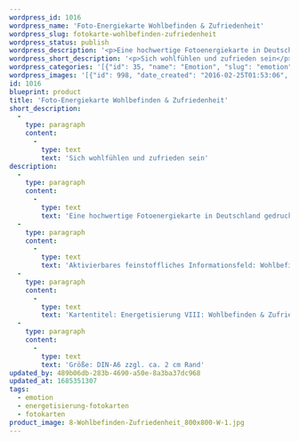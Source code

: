 ```yaml
---
wordpress_id: 1016
wordpress_name: 'Foto-Energiekarte Wohlbefinden & Zufriedenheit'
wordpress_slug: fotokarte-wohlbefinden-zufriedenheit
wordpress_status: publish
wordpress_description: '<p>Eine hochwertige Fotoenergiekarte in Deutschland gedruckt und in Handarbeit laminiert. Sie ist in Postkartengröße (DIN-A6) oder kleiner gut zu transportieren und kann auch auf den Körper aufgelegt werden.</p><p>Aktivierbares feinstoffliches Informationsfeld: Wohlbefinden und Zufriedenheit sowie dem energetischen Zugang zu den dazugehörigen universellen Wissenspools.</p><p>Kartentitel: Energetisierung VIII: Wohlbefinden &amp; Zufriedenheit. Reihe: Energetisierung</p><p>Größe: DIN-A6 zzgl. ca. 2 cm Rand</p><p>Andere Formate sind individuell für Sie innerhalb weniger Tage herstellbar. Bitte kontaktieren Sie uns hierfür unter <a href="mailto:info@elvedenverlag.de">info@elvedenverlag.de</a>.</p><p><a href="https://my.feenbaum.de/anwendung-energiebilder-foto-laminiert/">Anwendungshinweise      </a><a href="https://my.feenbaum.de/produktinformationen-fotokarten/">Produktinformationen</a></p>'
wordpress_short_description: '<p>Sich wohlfühlen und zufrieden sein</p>'
wordpress_categories: '[{"id": 35, "name": "Emotion", "slug": "emotion"}, {"id": 26, "name": "Energetisierung", "slug": "energetisierung-fotokarten"}, {"id": 23, "name": "Fotokarten", "slug": "fotokarten"}]'
wordpress_images: '[{"id": 998, "date_created": "2016-02-25T01:53:06", "date_created_gmt": "2016-02-24T23:53:06", "date_modified": "2016-02-25T01:53:06", "date_modified_gmt": "2016-02-24T23:53:06", "src": "https://my.feenbaum.de/wp-content/uploads/2016/02/8-Wohlbefinden-Zufriedenheit_800x800-W-1.jpg", "name": "8-Wohlbefinden-Zufriedenheit_800x800-W", "alt": ""}]'
id: 1016
blueprint: product
title: 'Foto-Energiekarte Wohlbefinden & Zufriedenheit'
short_description:
  -
    type: paragraph
    content:
      -
        type: text
        text: 'Sich wohlfühlen und zufrieden sein'
description:
  -
    type: paragraph
    content:
      -
        type: text
        text: 'Eine hochwertige Fotoenergiekarte in Deutschland gedruckt und in Handarbeit laminiert. Sie ist in Postkartengröße (DIN-A6) oder kleiner gut zu transportieren und kann auch auf den Körper aufgelegt werden.'
  -
    type: paragraph
    content:
      -
        type: text
        text: 'Aktivierbares feinstoffliches Informationsfeld: Wohlbefinden und Zufriedenheit sowie dem energetischen Zugang zu den dazugehörigen universellen Wissenspools.'
  -
    type: paragraph
    content:
      -
        type: text
        text: 'Kartentitel: Energetisierung VIII: Wohlbefinden & Zufriedenheit. Reihe: Energetisierung'
  -
    type: paragraph
    content:
      -
        type: text
        text: 'Größe: DIN-A6 zzgl. ca. 2 cm Rand'
updated_by: 489b06db-283b-4690-a50e-8a3ba37dc968
updated_at: 1685351307
tags:
  - emotion
  - energetisierung-fotokarten
  - fotokarten
product_image: 8-Wohlbefinden-Zufriedenheit_800x800-W-1.jpg
---
```

